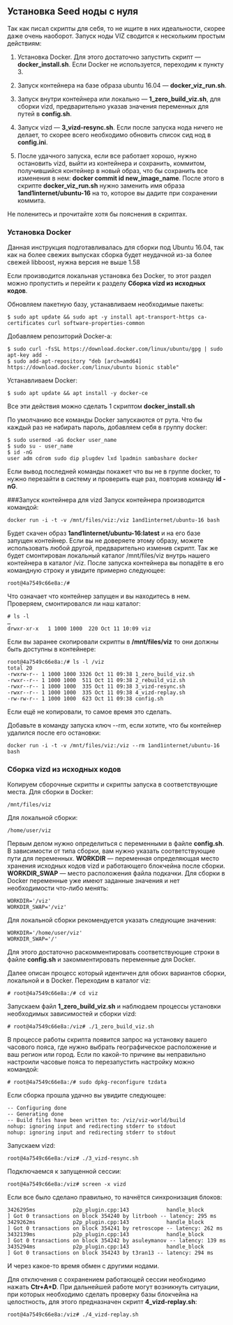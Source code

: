 ## Установка Seed ноды с нуля
Так как писал скрипты для себя, то не ищите в них идеальности, скорее даже очень наоборот.
Запуск ноды VIZ сводится к нескольким простым действиям:

1. Установка Docker. Для этого достаточно запустить скрипт — **docker_install.sh**.
Если Docker не используется, переходим к пункту 3.

2. Запуск контейнера на базе образа ubuntu 16.04 — **docker_viz_run.sh**.

3. Запуск внутри контейнера или локально — **1_zero_build_viz.sh**, для сборки vizd, предварительно указав значения переменных для путей в **config.sh**.

4. Запуск vizd — **3_vizd-resync.sh**. Если после запуска нода ничего не делает, то скорее всего необходимо обновить список сид нод в **config.ini**.

5. После удачного запуска, если все работает хорошо, нужно остановить vizd, выйти из контейнера и сохранить, коммитом, получившийся контейнер в новый образ, что бы сохранить все изменения в нем: **docker commit id new_image_name**. После этого в скрипте  **docker_viz_run.sh** нужно заменить имя образа **1and1internet/ubuntu-16** на то, которое вы дадите при сохранении коммита.

Не поленитесь и прочитайте хотя бы пояснения в скриптах.

### Установка Docker
Данная инструкция подготавливалась для сборки под Ubuntu 16.04, так как на более свежих выпусках сборка будет неудачной из-за более свежей libboost, нужна версия не выше 1.58

Если производится локальная установка без Docker, то этот раздел можно пропустить и перейти к разделу **Сборка vizd из исходных кодов**.

Обновляем пакетную базу, устанавливаем необходимые пакеты:

    $ sudo apt update && sudo apt -y install apt-transport-https ca-certificates curl software-properties-common

Добавляем репозиторий Docker-а:

    $ sudo curl -fsSL https://download.docker.com/linux/ubuntu/gpg | sudo apt-key add -
    $ sudo add-apt-repository "deb [arch=amd64] https://download.docker.com/linux/ubuntu bionic stable"

Устанавливаем Docker:

    $ sudo apt update && apt install -y docker-ce

Все эти действия можно сделать 1 скриптом **docker_install.sh**

По умолчанию все команды Docker запускаются от рута. Что бы каждый раз не набирать пароль, добавляем себя в группу docker:

    $ sudo usermod -aG docker user_name
    $ sudo su - user_name
    $ id -nG
    user adm cdrom sudo dip plugdev lxd lpadmin sambashare docker

Если вывод последней команды покажет что вы не в группе docker, то нужно перезайти в систему и проверить еще раз, повторив команду **id -nG**.

###Запуск контейнера для vizd
Запуск контейнера производится командой:

    docker run -i -t -v /mnt/files/viz:/viz 1and1internet/ubuntu-16 bash

Будет скачен образ **1and1internet/ubuntu-16:latest** и на его базе запущен контейнер. Если вы не доверяете этому образу, можете использовать любой другой, предварительно изменив скрипт. Так же будет смонтирован локальный каталог /mnt/files/viz внутрь нашего контейнера в каталог /viz. После запуска контейнера вы попадёте в его командную строку и увидите примерно следующее:

    root@4a7549c66e8a:/#

Что означает что контейнер запущен и вы находитесь в нем.
Проверяем, смонтировался ли наш каталог:

    # ls -l
    …
    drwxr-xr-x   1 1000 1000  220 Oct 11 10:09 viz

Если вы заранее скопировали скрипты в **/mnt/files/viz** то они должны быть доступны в контейнере:

    root@4a7549c66e8a:/# ls -l /viz
    total 20
    -rwxrw-r-- 1 1000 1000 3326 Oct 11 09:38 1_zero_build_viz.sh
    -rwxr--r-- 1 1000 1000  511 Oct 11 09:38 2_rebuild_viz.sh
    -rwxr--r-- 1 1000 1000  335 Oct 11 09:38 3_vizd-resync.sh
    -rwxr--r-- 1 1000 1000  335 Oct 11 09:38 4_vizd-replay.sh
    -rw-rw-r-- 1 1000 1000  623 Oct 11 09:38 config.sh

Если ещё не копировали, то самое время это сделать.

Добавьте в команду запуска ключ --rm, если хотите, что бы контейнер удалился после его остановки:

    docker run -i -t -v /mnt/files/viz:/viz --rm 1and1internet/ubuntu-16 bash

### Сборка vizd из исходных кодов
Копируем сборочные скрипты и скрипты запуска в соответствующие места.
Для сборки в Docker:

    /mnt/files/viz

Для локальной сборки:

    /home/user/viz

Первым делом нужно определиться с переменными в файле **config.sh**.
В зависимости от типа сборки, вам нужно указать соответствующие пути для переменных.
**WORKDIR** — переменная определяющая место хранения исходных кодов vizd и работающего блокчейна после сборки.
**WORKDIR_SWAP** — место расположения файла подкачки.
Для сборки в Docker переменные уже имеют заданные значения и нет необходимости что-либо менять:

    WORKDIR='/viz'
    WORKDIR_SWAP='/viz'

Для локальной сборки рекомендуется указать следующие значения:

    WORKDIR='/home/user/viz'
    WORKDIR_SWAP='/'

Для этого достаточно раскомментировать соответствующие строки в файле **config.sh** и закомментировать переменные для Docker.

Далее описан процесс который идентичен для обоих вариантов сборки, локальной и в Docker. Переходим в каталог viz:

    # root@4a7549c66e8a:/# cd viz

Запускаем файл **1_zero_build_viz.sh** и наблюдаем процессы установки необходимых зависимостей и сборки vizd:

    # root@4a7549c66e8a:/viz# ./1_zero_build_viz.sh

В процессе работы скрипта появится запрос на установку вашего часового пояса, где нужно выбрать географическое расположение и ваш регион или город. Если по какой-то причине вы неправильно настроили часовые пояса то перезапустить настройку можно командой:

    # root@4a7549c66e8a:/# sudo dpkg-reconfigure tzdata

Если сборка прошла удачно вы увидите следующее:

    -- Configuring done
    -- Generating done
    -- Build files have been written to: /viz/viz-world/build
    nohup: ignoring input and redirecting stderr to stdout
    nohup: ignoring input and redirecting stderr to stdout

Запускаем vizd:

    root@4a7549c66e8a:/viz# ./3_vizd-resync.sh

Подключаемся к запущенной сессии:

    root@4a7549c66e8a:/viz# screen -x vizd

Если все было сделано правильно, то начнётся синхронизация блоков:

    3426295ms            p2p_plugin.cpp:143            handle_block         ] Got 0 transactions on block 354240 by litrbooh -- latency: 295 ms
    3429262ms            p2p_plugin.cpp:143            handle_block         ] Got 0 transactions on block 354241 by retroscope -- latency: 262 ms
    3432139ms            p2p_plugin.cpp:143            handle_block         ] Got 0 transactions on block 354242 by asuleymanov -- latency: 139 ms
    3435294ms            p2p_plugin.cpp:143            handle_block         ] Got 0 transactions on block 354243 by t3ran13 -- latency: 294 ms

И через какое-то время обмен с другими нодами.

Для отключения с сохранением работающей сессии необходимо нажать  **Ctr+A+D**.
При дальнейшей работе могут возникнуть ситуации, при которых необходимо сделать проверку базы блокчейна на целостность, для этого предназначен скрипт **4_vizd-replay.sh**:

    root@4a7549c66e8a:/viz# ./4_vizd-replay.sh


